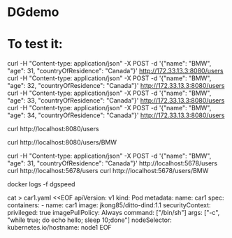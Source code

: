 # DGdemo


# To test it:

curl -H "Content-type: application/json" -X POST -d '{"name": "BMW", "age": 31, "countryOfResidence": "Canada"}' http://172.33.13.3:8080/users
curl -H "Content-type: application/json" -X POST -d '{"name": "BMW", "age": 32, "countryOfResidence": "Canada"}' http://172.33.13.3:8080/users
curl -H "Content-type: application/json" -X POST -d '{"name": "BMW", "age": 33, "countryOfResidence": "Canada"}' http://172.33.13.3:8080/users
curl -H "Content-type: application/json" -X POST -d '{"name": "BMW", "age": 34, "countryOfResidence": "Canada"}' http://172.33.13.3:8080/users


curl http://localhost:8080/users


curl http://localhost:8080/users/BMW




curl -H "Content-type: application/json" -X POST -d '{"name": "BMW", "age": 31, "countryOfResidence": "Canada"}' http://localhost:5678/users
curl http://localhost:5678/users
curl http://localhost:5678/users/BMW


docker logs -f dgspeed


cat > car1.yaml <<EOF
apiVersion: v1
kind: Pod
metadata:
  name: car1
spec:
  containers:
    - name: car1
      image: jkong85/ditto-dind:1.1
      securityContext:
        privileged: true
      imagePullPolicy: Always
      command: ["/bin/sh"]
      args: ["-c", "while true; do echo hello; sleep 10;done"]
      nodeSelector:
        kubernetes.io/hostname: node1
EOF

